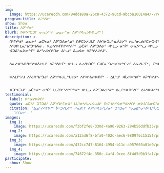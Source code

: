 ```yaml
---
img:
  image: https://ucarecdn.com/84dda80a-26c8-4372-90cd-9bcba10014a4/-/resize/800x/programs_growing-min.jpg
program-title: ᐱᕈᕐᓰᓃᑦ
show: Show
title: ᐱᕈᕐᓰᓃᑦ
blurb: ᐅᑭᐅᕐᑕᑐᒥ ᓂᕆᔭᑦᓭᑦ ᓄᓇᓕᓐᓂ ᐱᕈᕐᓯᐊᕆᔭᐅᑎᓗᒋᑦ!
description: >-
  ᑎᒻᒥᔫᒃᑯᑦ ᓄᓇᓖᑦ ᓄᑖᔭᓄᑦ ᐱᕈᕐᑐᕕᓂᕐᓄᑦ ᑎᑭᑕᐅᓲᒍᒐᒥ ᐱᔭᕐᓃᑑᒍᓐᓇᓲᒍᕗᖅ ᓯᓚᕐᓂᓗᑲᑦᑕᓕᑐᐊᕐᒪᑦ ᐊᒻᒪᓗ ᑌᒣᑦᑐᓄᑦ
  ᐱᖁᑎᒻᒪᕆᖃᕐᑐᖃᕋᓂ. ᐅᓄᕐᓯᐅᒥᑎᒋᐊᕐᓱᒋᑦ ᓄᑖᔦᑦ ᐱᕈᕐᑐᕕᓃᑦ ᐊᒻᒪᓗ ᓂᖀᑦ ᓂᕆᔭᑦᓭᓗ ᐊᒻᒪᓗ ᓂᖀᑦ ᐃᓚᑦᓴᖏᑦᑕ
  ᐊᑐᐃᓐᓇᐅᓂᖏᑦ ᐃᓱᕐᕆᐅᑎᑦᑎᓂ ᐃᓪᓘᑉ ᐃᓗᐊᓂ ᐱᕈᕐᓰᓲᒍᔪᒍᑦ.


  ᐱᓇᓱᐊᖃᑎᖃᑦᓯᐊᓲᒍᔪᒍᑦ ᐱᕈᕐᓰᕕᒻᒥᒃ ᐊᒻᒪᓗ ᐃᓅᖃᑎᒌᑦ ᑕᑯᒥᓇᕐᑐᓕᐅᕐᓂᖏᓄᑦ ᐱᓇᓱᒐᕐᒥᒃ, ᑖᒃᑯᐊ ᐃᑲᔪᕐᓯᒪᓲᑦ ᐱᕈᕐᓰᓂᕐᓄᐊᖓᔪᓂᒃ ᐱᒋᐊᕐᑎᒐᑦᓴᑎᓐᓂᒃ ᐊᒫᓕᐅᕐᓂᑎᒍᑦ ᓯᕐᒥᓯᐊᓕᐅᕐᓂᑎᒍᑦ.


  ᐅᐱᒪᒋᑦᓱᒍ ᐱᖁᑎᖃᕐᑐᒍᑦ ᐱᕈᕐᓯᐊᒍᓚᖓᔪᓂᒃ ᐱᒋᐊᕐᕕᓕᐅᑎᒥᒃ - ᐃᒪᕐᒧᑦ ᐊᒫᓕᐅᕐᕕᒥᒃ ᐱᕈᕐᑎᓯᒍᓐᓇᑐᒥᒃ ᐅᖃᐅᔭᓕᑦᓴᔭᓂᒃ ᓂᖀᑦ ᐃᓚᑦᓴᔭᖏᓐᓂᒃ ᐊᒻᒪᓗ ᐱᕈᕐᑐᕕᓂᕐᓂᒃ ᓂᕆᔭᑦᓴᓂᒃ ᓯᕐᒥᖅ ᐊᑐᑦᔭᓇᒍ. ᐃᒐᓛᓕᒃ ᐱᕈᕐᓰᕕᕗᑦ ᐊᒻᒪᓗ ᓯᓚᑖᓃᑦᑐᖅ ᓂᓪᓕᒪᔪᒦᑦᑎᓯᕕᒃ ᐅᕙᑦᑎᓂᒃ ᐃᓂᑦᓴᖃᔨᐊᖃᕐᑎᓯᓲᖅ ᐆᑦᑐᕋᕈᓐᓇᐸᑦᑎᓗᑕ ᐱᕈᕐᓯᐊᕆᑦᓱᒋᑦ ᑐᒣᑐᐃᑦ, garlic, bok choy ᐊᒻᒪᓗ ᐊᓯᖏᑦ!


  ᐊᑐᕐᐸᑐᒍᑦ ᓄᑖᔭᓂᒃ ᓂᖀᑦ ᒪᒪᕈᑎᑦᓴᔭᖏᓐᓂᒃ ᐊᒻᒪᓗ ᐱᕈᕐᑐᕕᓂᕐᓂᒃ ᐃᓚᒋᔭᐅᑎᑦᓱᒋᑦ ᐃᒐᔭᐅᒍᓯᖏᑦ ᒪᓕᑦᓱᒋᑦ, ᐱᒋᐊᕐᕕᓕᒐᑦᓴᓕᐊᕆᑦᓱᒋᓪᓗ ᐊᒻᒪᓗ ᐊᑐᕐᑕᐅᓕᐅᒥᔮᓲᒍᑦᓱᑎᒃ ᐊᓇᕐᕋᐅᔭᐅᑦᓱᑎᒃ ᓄᓇᓕᒥᐅᓄᑦ.
testimonial:
  label: ᐅᓐᓂᓯᐅᕈᑏᑦ
  quote: ᓄᑖᔦᑦ ᑐᒣᑐᐃᑦ ᐱᕈᕐᓰᕕᒻᒥᓂᑌᑦ ᒪᒪᕐᓂᓴᒻᒪᕆᐊᓗᐃᑦ ᑎᐸᖃᑦᓯᐊᓂᕐᓴᐅᓱᑎᒃ ᓂᐅᕕᕐᕕᓂᑕᕐᓂᑦ! ᒪᒪᕐᑐᕈᐊᕌᓗᐃᑦ!
  citation: "ᐃᓄᑦᔪᐊᒥᐅᖅ ᐆᑦᑐᓯᒪᔪᖅ ᓯᕆᕕᒻᒥ ᐱᕈᕐᓯᐊᒍᓯᒪᔪᓂᒃ ᑐᒣᑐᓂᒃ ᖃᓄᐃᓐᓂᓴᐅᒻᒪᖔᑕ ᓂᐅᕕᕐᕕᒥ ᓂᐅᕕᐊᒍᓯᒪᔪᓂ
    ᑐᒣᑐᓂᑦ. "
images:
  img_1:
    image: https://ucarecdn.com/f3bf2fe8-330d-4a96-9263-294b56ddfb35/program_growing_gallery_1.jpg
  img_2:
    image: https://ucarecdn.com/a12ad6f8-bfa0-402c-aec6-9809f6c1515f/program_growing_gallery_2.jpg
  img_3:
    image: https://ucarecdn.com/432cc747-8164-4954-b11c-a957669a01e9/program_growing_gallery_3.jpg
  img_4:
    image: https://ucarecdn.com/74672f4d-350c-4af4-9cee-8f4d5d9b3fa1/program_growing_gallery_4.jpg
participate:
  show: Show
---
```

